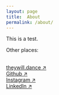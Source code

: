 ```yaml
---
layout: page
title:  About
permalink: /about/
---
```


This is a test.

<p>Other places:</p>
<br><a href="https://www.theywill.dance" target="_blank">theywill.dance ↗</a>
<br><a href="https://github.com/phoemelaballaran" target="_blank">Github ↗</a>
<br><a href="https://instagram.com/phoemelaballaran" target="_blank">Instagram ↗</a>
<br><a href="https://www.linkedin.com/in/phoemela-ballaran/" target="_blank">LinkedIn ↗</a>
